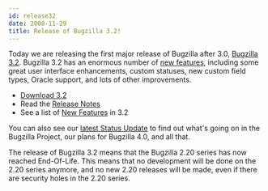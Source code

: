 ```yaml
---
id: release32
date: 2008-11-29
title: Release of Bugzilla 3.2!
---
```


Today we are releasing the first major release of Bugzilla after 3.0, [Bugzilla 3.2](../releases/3.2/). Bugzilla 3.2 has an enormous number of [new features](../releases/3.2/new-features.html), including some great user interface enhancements, custom statuses, new custom field types, Oracle support, and lots of other improvements.

*   [Download 3.2](../download/#v32)
*   Read the [Release Notes](../releases/3.2/release-notes.html)
*   See a list of [New Features](../releases/3.2/new-features.html) in 3.2

You can also see our [latest Status Update](../status/2008-11-29.html) to find out what's going on in the Bugzilla Project, our plans for Bugzilla 4.0, and all that.

The release of Bugzilla 3.2 means that the Bugzilla 2.20 series has now reached End-Of-Life. This means that no development will be done on the 2.20 series anymore, and no new 2.20 releases will be made, even if there are security holes in the 2.20 series.

